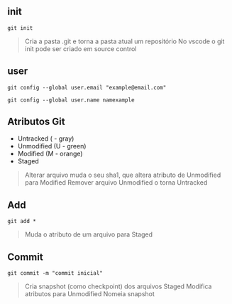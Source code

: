
## init

    git init 

> Cria a pasta .git e torna a pasta atual um repositório
> No vscode o git init pode ser criado em source control

## user

    git config --global user.email "example@email.com"
    
    git config --global user.name namexample

> 

## Atributos Git

- Untracked ( - gray)
- Unmodified (U - green)
- Modified (M - orange)
- Staged

> Alterar arquivo muda o seu sha1, que altera atributo de Unmodified para Modified
> Remover arquivo Unmodified o torna Untracked

## Add
    
    git add *

> Muda o atributo de um arquivo para Staged

## Commit

    git commit -m "commit inicial"

> Cria snapshot (como checkpoint) dos arquivos Staged 
> Modifica atributos para Unmodified
> Nomeia snapshot




